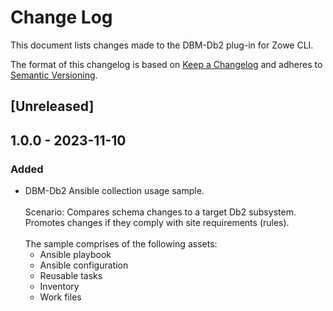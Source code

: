 # Change Log

This document lists changes made to the DBM-Db2 plug-in for Zowe CLI.

The format of this changelog is based on [Keep a Changelog] and adheres to [Semantic Versioning].



## [Unreleased]



## 1.0.0 - 2023-11-10

### Added

- DBM-Db2 Ansible collection usage sample.\
  \
  Scenario: Compares schema changes to a target Db2 subsystem. Promotes changes if they comply with site requirements
(rules).\
  \
  The sample comprises of the following assets:
  - Ansible playbook
  - Ansible configuration
  - Reusable tasks
  - Inventory
  - Work files



[Keep a Changelog]: https://keepachangelog.com/en/1.1.0/
[Semantic Versioning]: https://semver.org/spec/v2.0.0.html
